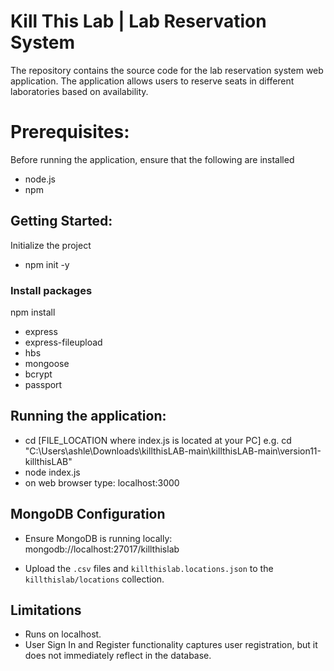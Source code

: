 # Kill This Lab | Lab Reservation System

The repository contains the source code for the lab reservation system web application.
The application allows users to reserve seats in different laboratories based on availability.

# Prerequisites:
Before running the application, ensure that the following are installed
- node.js
- npm

## Getting Started:
Initialize the project
- npm init -y
### Install packages
npm install 
- express
- express-fileupload
- hbs
- mongoose
- bcrypt
- passport

## Running the application:
- cd [FILE_LOCATION where index.js is located at your PC]
e.g. cd "C:\Users\ashle\Downloads\killthisLAB-main\killthisLAB-main\version11-killthisLAB"
- node index.js
- on web browser type: localhost:3000


## MongoDB Configuration
   - Ensure MongoDB is running locally:
         mongodb://localhost:27017/killthislab

   - Upload the `.csv` files and `killthislab.locations.json` to the `killthislab/locations` collection.

## Limitations
- Runs on localhost.
- User Sign In and Register functionality captures user registration, but it does not immediately reflect in 
  the database.
